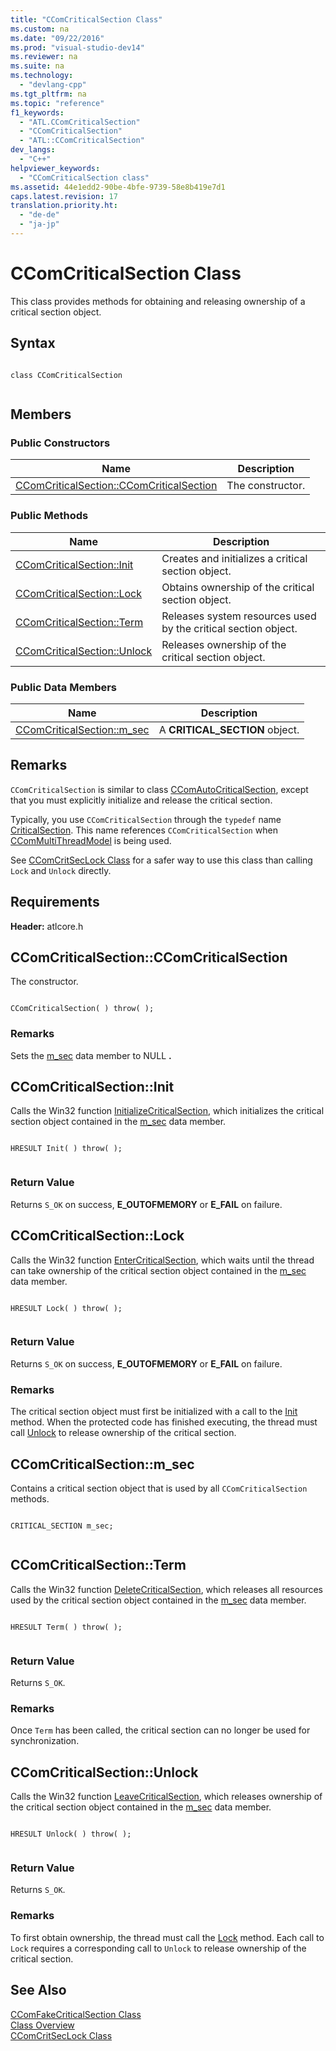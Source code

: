 ```yaml
---
title: "CComCriticalSection Class"
ms.custom: na
ms.date: "09/22/2016"
ms.prod: "visual-studio-dev14"
ms.reviewer: na
ms.suite: na
ms.technology: 
  - "devlang-cpp"
ms.tgt_pltfrm: na
ms.topic: "reference"
f1_keywords: 
  - "ATL.CComCriticalSection"
  - "CComCriticalSection"
  - "ATL::CComCriticalSection"
dev_langs: 
  - "C++"
helpviewer_keywords: 
  - "CComCriticalSection class"
ms.assetid: 44e1edd2-90be-4bfe-9739-58e8b419e7d1
caps.latest.revision: 17
translation.priority.ht: 
  - "de-de"
  - "ja-jp"
---
```

# CComCriticalSection Class
This class provides methods for obtaining and releasing ownership of a critical section object.  
  
## Syntax  
  
```  
  
class CComCriticalSection  
  
```  
  
## Members  
  
### Public Constructors  
  
|Name|Description|  
|----------|-----------------|  
|[CComCriticalSection::CComCriticalSection](../Topic/CComCriticalSection::CComCriticalSection.md)|The constructor.|  
  
### Public Methods  
  
|Name|Description|  
|----------|-----------------|  
|[CComCriticalSection::Init](../Topic/CComCriticalSection::Init.md)|Creates and initializes a critical section object.|  
|[CComCriticalSection::Lock](../Topic/CComCriticalSection::Lock.md)|Obtains ownership of the critical section object.|  
|[CComCriticalSection::Term](../Topic/CComCriticalSection::Term.md)|Releases system resources used by the critical section object.|  
|[CComCriticalSection::Unlock](../Topic/CComCriticalSection::Unlock.md)|Releases ownership of the critical section object.|  
  
### Public Data Members  
  
|Name|Description|  
|----------|-----------------|  
|[CComCriticalSection::m_sec](../Topic/CComCriticalSection::m_sec.md)|A **CRITICAL_SECTION** object.|  
  
## Remarks  
 `CComCriticalSection` is similar to class [CComAutoCriticalSection](../VS_csharp/ccomautocriticalsection-class.md), except that you must explicitly initialize and release the critical section.  
  
 Typically, you use `CComCriticalSection` through the `typedef` name [CriticalSection](../Topic/CComMultiThreadModel::CriticalSection.md). This name references `CComCriticalSection` when [CComMultiThreadModel](../VS_csharp/ccommultithreadmodel-class.md) is being used.  
  
 See [CComCritSecLock Class](../VS_csharp/ccomcritseclock-class.md) for a safer way to use this class than calling `Lock` and `Unlock` directly.  
  
## Requirements  
 **Header:** atlcore.h  
  
##  <a name="ccomcriticalsection__ccomcriticalsection"></a>  CComCriticalSection::CComCriticalSection  
 The constructor.  
  
```  
  
CComCriticalSection( ) throw( );  
```  
  
### Remarks  
 Sets the [m_sec](../Topic/CComCriticalSection::m_sec.md) data member to NULL **.**  
  
##  <a name="ccomcriticalsection__init"></a>  CComCriticalSection::Init  
 Calls the Win32 function [InitializeCriticalSection](http://msdn.microsoft.com/library/windows/desktop/ms683472), which initializes the critical section object contained in the [m_sec](../Topic/CComCriticalSection::m_sec.md) data member.  
  
```  
  
HRESULT Init( ) throw( );  
  
```  
  
### Return Value  
 Returns `S_OK` on success,                         **E_OUTOFMEMORY** or **E_FAIL** on failure.  
  
##  <a name="ccomcriticalsection__lock"></a>  CComCriticalSection::Lock  
 Calls the Win32 function [EnterCriticalSection](http://msdn.microsoft.com/library/windows/desktop/ms682608), which waits until the thread can take ownership of the critical section object contained in the [m_sec](../Topic/CComCriticalSection::m_sec.md) data member.  
  
```  
  
HRESULT Lock( ) throw( );  
  
```  
  
### Return Value  
 Returns `S_OK` on success,                         **E_OUTOFMEMORY** or **E_FAIL** on failure.  
  
### Remarks  
 The critical section object must first be initialized with a call to the [Init](../Topic/CComCriticalSection::Init.md) method. When the protected code has finished executing, the thread must call [Unlock](../Topic/CComCriticalSection::Unlock.md) to release ownership of the critical section.  
  
##  <a name="ccomcriticalsection__m_sec"></a>  CComCriticalSection::m_sec  
 Contains a critical section object that is used by all `CComCriticalSection` methods.  
  
```  
  
CRITICAL_SECTION m_sec;  
  
```  
  
##  <a name="ccomcriticalsection__term"></a>  CComCriticalSection::Term  
 Calls the Win32 function [DeleteCriticalSection](http://msdn.microsoft.com/library/windows/desktop/ms682552), which releases all resources used by the critical section object contained in the [m_sec](../Topic/CComCriticalSection::m_sec.md) data member.  
  
```  
  
HRESULT Term( ) throw( );  
  
```  
  
### Return Value  
 Returns `S_OK`.  
  
### Remarks  
 Once `Term` has been called, the critical section can no longer be used for synchronization.  
  
##  <a name="ccomcriticalsection__unlock"></a>  CComCriticalSection::Unlock  
 Calls the Win32 function [LeaveCriticalSection](http://msdn.microsoft.com/library/windows/desktop/ms684169), which releases ownership of the critical section object contained in the [m_sec](../Topic/CComCriticalSection::m_sec.md) data member.  
  
```  
  
HRESULT Unlock( ) throw( );  
  
```  
  
### Return Value  
 Returns `S_OK`.  
  
### Remarks  
 To first obtain ownership, the thread must call the [Lock](../Topic/CComCriticalSection::Lock.md) method. Each call to `Lock` requires a corresponding call to `Unlock` to release ownership of the critical section.  
  
## See Also  
 [CComFakeCriticalSection Class](../VS_csharp/ccomfakecriticalsection-class.md)   
 [Class Overview](../VS_csharp/atl-class-overview.md)   
 [CComCritSecLock Class](../VS_csharp/ccomcritseclock-class.md)